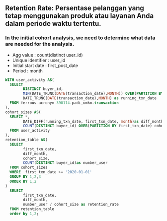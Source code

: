 ## Retention Rate: Persentase pelanggan yang tetap menggunakan produk atau layanan Anda dalam periode waktu tertentu.

### In the initial cohort analysis, we need to determine what data are needed for the analysis.
- Agg value : count(distinct user_id)
- Unique identifier : user_id
- Initial start date : first_post_date
- Period : month


````sql
WITH user_activity AS(
  SELECT
        DISTINCT buyer_id,
        MIN(DATE_TRUNC(DATE(transaction_date),MONTH)) OVER(PARTITION BY buyer_id) as first_txn_date,
        DATE_TRUNC(DATE(transaction_date),MONTH) as running_txn_date
  FROM ferrous-acronym-390114.padi_umkm.transaction     
),
cohort_sizes AS(
  SELECT *,
        DATE_DIFF(running_txn_date, first_txn_date, month)as diff_month,
        COUNT(DISTINCT buyer_id) OVER(PARTITION BY first_txn_date) cohort_size
  FROM user_activity      
),
retention_table AS(
  SELECT
        first_txn_date,
        diff_month,
        cohort_size,
        COUNT(DISTINCT buyer_id)as number_user
  FROM cohort_sizes
  WHERE  first_txn_date >= '2020-01-01'     
  GROUP BY 1,2,3
  ORDER BY 1,2
)
  SELECT
        first_txn_date,
        diff_month,
        number_user / cohort_size as retention_rate
  FROM retention_table  
  order by 1,2;
````
